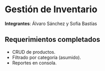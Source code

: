 # Gestión de Inventario  
**Integrantes**: Álvaro Sánchez y Sofía Bastías  
## Requerimientos completados  
- CRUD de productos.  
- Filtrado por categoría (asumido).  
- Reportes en consola.  
